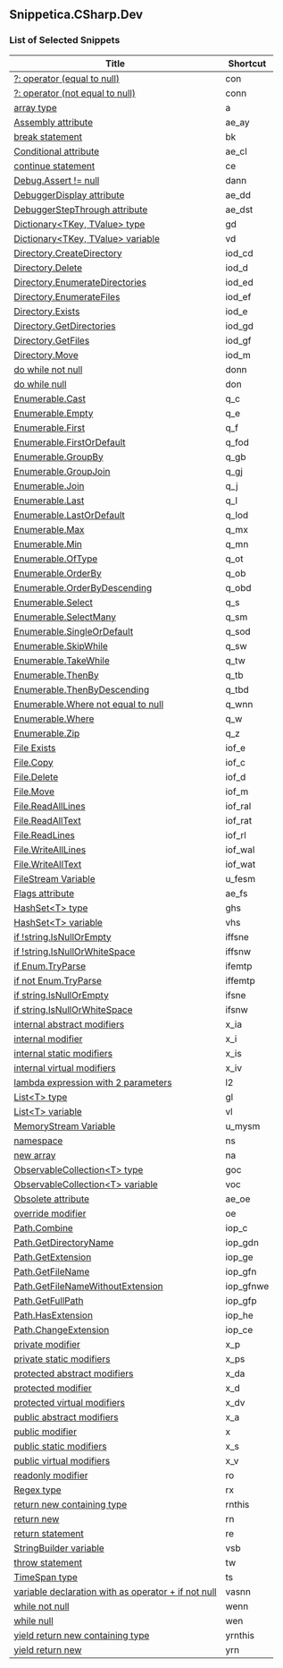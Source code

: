## Snippetica.CSharp.Dev

### List of Selected Snippets

Title | Shortcut
----- | --------
[?: operator \(equal to null\)](ConditionalOperatorEqualToNull.snippet)|con
[?: operator \(not equal to null\)](ConditionalOperatorNotEqualToNull.snippet)|conn
[array type](ArrayOfTType.snippet)|a
[Assembly attribute](AssemblyAttribute.snippet)|ae\_ay
[break statement](BreakStatement.snippet)|bk
[Conditional attribute](ConditionalAttribute.snippet)|ae\_cl
[continue statement](ContinueStatement.snippet)|ce
[Debug\.Assert \!= null](DebugAssertNotNull.snippet)|dann
[DebuggerDisplay attribute](DebuggerDisplayAttribute.snippet)|ae\_dd
[DebuggerStepThrough attribute](DebuggerStepThroughAttribute.snippet)|ae\_dst
[Dictionary&lt;TKey, TValue&gt; type](DictionaryOfTKeyTValueType.snippet)|gd
[Dictionary&lt;TKey, TValue&gt; variable](DictionaryOfTKeyTValueVariable.snippet)|vd
[Directory\.CreateDirectory](DirectoryCreateDirectory.snippet)|iod\_cd
[Directory\.Delete](DirectoryDelete.snippet)|iod\_d
[Directory\.EnumerateDirectories](DirectoryEnumerateDirectories.snippet)|iod\_ed
[Directory\.EnumerateFiles](DirectoryEnumerateFiles.snippet)|iod\_ef
[Directory\.Exists](DirectoryExists.snippet)|iod\_e
[Directory\.GetDirectories](DirectoryGetDirectories.snippet)|iod\_gd
[Directory\.GetFiles](DirectoryGetFiles.snippet)|iod\_gf
[Directory\.Move](DirectoryMove.snippet)|iod\_m
[do while not null](DoNotNull.snippet)|donn
[do while null](DoNull.snippet)|don
[Enumerable\.Cast](EnumerableCast.snippet)|q\_c
[Enumerable\.Empty](EnumerableEmpty.snippet)|q\_e
[Enumerable\.First](EnumerableFirst.snippet)|q\_f
[Enumerable\.FirstOrDefault](EnumerableFirstOrDefault.snippet)|q\_fod
[Enumerable\.GroupBy](EnumerableGroupBy.snippet)|q\_gb
[Enumerable\.GroupJoin](EnumerableGroupJoin.snippet)|q\_gj
[Enumerable\.Join](EnumerableJoin.snippet)|q\_j
[Enumerable\.Last](EnumerableLast.snippet)|q\_l
[Enumerable\.LastOrDefault](EnumerableLastOrDefault.snippet)|q\_lod
[Enumerable\.Max](EnumerableMax.snippet)|q\_mx
[Enumerable\.Min](EnumerableMin.snippet)|q\_mn
[Enumerable\.OfType](EnumerableOfType.snippet)|q\_ot
[Enumerable\.OrderBy](EnumerableOrderBy.snippet)|q\_ob
[Enumerable\.OrderByDescending](EnumerableOrderByDescending.snippet)|q\_obd
[Enumerable\.Select](EnumerableSelect.snippet)|q\_s
[Enumerable\.SelectMany](EnumerableSelectMany.snippet)|q\_sm
[Enumerable\.SingleOrDefault](EnumerableSingleOrDefault.snippet)|q\_sod
[Enumerable\.SkipWhile](EnumerableSkipWhile.snippet)|q\_sw
[Enumerable\.TakeWhile](EnumerableTakeWhile.snippet)|q\_tw
[Enumerable\.ThenBy](EnumerableThenBy.snippet)|q\_tb
[Enumerable\.ThenByDescending](EnumerableThenByDescending.snippet)|q\_tbd
[Enumerable\.Where not equal to null](EnumerableWhereNotNull.snippet)|q\_wnn
[Enumerable\.Where](EnumerableWhere.snippet)|q\_w
[Enumerable\.Zip](EnumerableZip.snippet)|q\_z
[File Exists](FileExists.snippet)|iof\_e
[File\.Copy](FileCopy.snippet)|iof\_c
[File\.Delete](FileDelete.snippet)|iof\_d
[File\.Move](FileMove.snippet)|iof\_m
[File\.ReadAllLines](FileReadAllLines.snippet)|iof\_ral
[File\.ReadAllText](FileReadAllText.snippet)|iof\_rat
[File\.ReadLines](FileReadLines.snippet)|iof\_rl
[File\.WriteAllLines](FileWriteAllLines.snippet)|iof\_wal
[File\.WriteAllText](FileWriteAllText.snippet)|iof\_wat
[FileStream Variable](FileStreamVariable.snippet)|u\_fesm
[Flags attribute](FlagsAttribute.snippet)|ae\_fs
[HashSet&lt;T&gt; type](HashSetOfTType.snippet)|ghs
[HashSet&lt;T&gt; variable](HashSetOfTVariable.snippet)|vhs
[if \!string\.IsNullOrEmpty](IfNotStringIsNullOrEmpty.snippet)|iffsne
[if \!string\.IsNullOrWhiteSpace](IfNotStringIsNullOrWhiteSpace.snippet)|iffsnw
[if Enum\.TryParse](IfEnumTryParse.snippet)|ifemtp
[if not Enum\.TryParse](IfNotEnumTryParse.snippet)|iffemtp
[if string\.IsNullOrEmpty](IfStringIsNullOrEmpty.snippet)|ifsne
[if string\.IsNullOrWhiteSpace](IfStringIsNullOrWhiteSpace.snippet)|ifsnw
[internal abstract modifiers](InternalAbstractModifiers.snippet)|x\_ia
[internal modifier](InternalModifier.snippet)|x\_i
[internal static modifiers](InternalStaticModifiers.snippet)|x\_is
[internal virtual modifiers](InternalVirtualModifiers.snippet)|x\_iv
[lambda expression with 2 parameters](LambdaExpressionWithTwoParameters.snippet)|l2
[List&lt;T&gt; type](ListOfTType.snippet)|gl
[List&lt;T&gt; variable](ListOfTVariable.snippet)|vl
[MemoryStream Variable](MemoryStreamVariable.snippet)|u\_mysm
[namespace](Namespace.snippet)|ns
[new array ](NewArrayOfT.snippet)|na
[ObservableCollection&lt;T&gt; type](ObservableCollectionOfTType.snippet)|goc
[ObservableCollection&lt;T&gt; variable](ObservableCollectionOfTVariable.snippet)|voc
[Obsolete attribute](ObsoleteAttribute.snippet)|ae\_oe
[override modifier](OverrideModifier.snippet)|oe
[Path\.Combine](PathCombine.snippet)|iop\_c
[Path\.GetDirectoryName](PathGetDirectoryName.snippet)|iop\_gdn
[Path\.GetExtension](PathGetExtension.snippet)|iop\_ge
[Path\.GetFileName](PathGetFileName.snippet)|iop\_gfn
[Path\.GetFileNameWithoutExtension](PathGetFileNameWithoutExtension.snippet)|iop\_gfnwe
[Path\.GetFullPath](PathGetFullPath.snippet)|iop\_gfp
[Path\.HasExtension](PathHasExtension.snippet)|iop\_he
[Path\.ChangeExtension](PathChangeExtension.snippet)|iop\_ce
[private modifier](PrivateModifier.snippet)|x\_p
[private static modifiers](PrivateStaticModifiers.snippet)|x\_ps
[protected abstract modifiers](ProtectedAbstractModifiers.snippet)|x\_da
[protected modifier](ProtectedModifier.snippet)|x\_d
[protected virtual modifiers](ProtectedVirtualModifiers.snippet)|x\_dv
[public abstract modifiers](PublicAbstractModifiers.snippet)|x\_a
[public modifier](PublicModifier.snippet)|x
[public static modifiers](PublicStaticModifiers.snippet)|x\_s
[public virtual modifiers](PublicVirtualModifiers.snippet)|x\_v
[readonly modifier](ReadOnlyModifier.snippet)|ro
[Regex type](Regex.snippet)|rx
[return new containing type](ReturnNewThis.snippet)|rnthis
[return new](ReturnNew.snippet)|rn
[return statement](ReturnStatement.snippet)|re
[StringBuilder variable](StringBuilderVariable.snippet)|vsb
[throw statement](ThrowStatement.snippet)|tw
[TimeSpan type](TimeSpanType.snippet)|ts
[variable declaration with as operator \+ if not null](VariableAsTIfNotNull.snippet)|vasnn
[while not null](WhileNotNull.snippet)|wenn
[while null](WhileNull.snippet)|wen
[yield return new containing type](YieldReturnNewThis.snippet)|yrnthis
[yield return new](YieldReturnNew.snippet)|yrn
